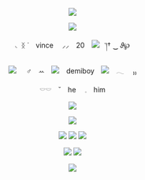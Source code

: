<p align="center">
<img src="https://64.media.tumblr.com/6970d09ee6f20e560716330eda3f802e/e7f0da6b4a623da9-26/s400x600/e4231df13115c8450fea7cc2c530214b183e4cec.pnj">

<p align="center">
<img src="https://64.media.tumblr.com/fb6e31e1ceb5ce224f5ff4ec7f75c3d3/f1c8226937adda9e-59/s250x400/57255d6817bb8b1e1910e199932b7fe805d7cb0e.gifv">

<p align="center">
◟ ᛝ ˙　vince　 ⸝⸝　20　<img src="https://64.media.tumblr.com/685d21a8fc3b20b2c88b7d1c2f85f425/952542f4524ddce2-71/s75x75_c1/c8387f789e98c750d68fea8a18c45706df20f6a1.gifv">⠀་།† ‿ 𝜗℘
<p align="center">
<img src="https://64.media.tumblr.com/e84489715d59d885d95da3bc4f07c0b6/952542f4524ddce2-f2/s75x75_c1/970ac0bbe978d4c2a08121060376e8192f8dd865.gifv">⠀⠀♂️　ꕀ　<img src="https://64.media.tumblr.com/328df62ba8a273d71398b9b764bee951/d1bd9a001994ae40-aa/s75x75_c1/e78ffb1ae36488960cf4a3e2b028365d1430bc8d.gifv">　demiboy　<img src="https://64.media.tumblr.com/fea2da4255d6aa965570999b82818584/952542f4524ddce2-78/s75x75_c1/a6365ad7b79d457f29beefd11b3abefa432187c5.gifv">　𓂃 　₎₎
<p align="center">
𓎠𓎠　˘　he　 𓈒　him　　

<p align="center">
<img src="https://64.media.tumblr.com/601cd480345fe95758c15d736f85e8fc/7f0dfe165277a14d-d6/s400x600/87a9ecc6499b03977f49e2e151bf08cfc56228fb.pnj">
<p align="center">
<img src="https://64.media.tumblr.com/defa0c86839591442e5b07e56311329e/7f0dfe165277a14d-d5/s250x400/87eea454e72c3b714116b6c6ba03c7f34b8ce68a.gifv">

<p align="center">
<img src="https://64.media.tumblr.com/7bf43b68280e65f1a09aa68176aa3f83/fc95b14e055cc352-3d/s75x75_c1/044547cbfb2d21ff58924b4befc19eb4d6c67e10.gifv">
<img src="https://64.media.tumblr.com/b258816bf6c738f31f3e5a46054a3693/1925423831a33610-fe/s75x75_c1/0b5276ba32fbcb2b43e61d4ddf5a50f563db77df.gifv">
<img src="https://64.media.tumblr.com/508d1a1f5ef8f6e6202ca422fae972a7/fc95b14e055cc352-9f/s100x200/d2edb9b6316845b623d6ab555ddfbb51513ed53d.gifv">
<p align="center">
<img src="https://64.media.tumblr.com/1f0dc6bcdd25c5c9298048d7a89b3ca5/fffa3e8c92524566-b6/s75x75_c1/7371fec63ea46d0d2b46031d5a6b9f07d0b06339.webp"> <img src="https://64.media.tumblr.com/3b2ea74b5d48da48e0cb99b1b29205bc/fffa3e8c92524566-91/s75x75_c1/9e1929469d422d192d36ff67506929d5c06b41a9.webp">

<p align="center">
<img src="https://64.media.tumblr.com/dd10a45fbc5b83ac748d742e82cfc529/7cf2e17a364c4f85-fe/s400x600/43ee63e5e7d148ae35c34526ead47601000e7bdc.pnj">
